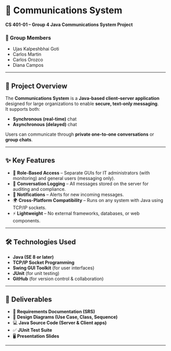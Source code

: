 # 📡 Communications System  
**CS 401-01 – Group 4 Java Communications System Project**  

### 👥 Group Members  
- Ujas Kalpeshbhai Goti  
- Carlos Martin  
- Carlos Orozco  
- Diana Campos  

---

## 📖 Project Overview  
The **Communications System** is a **Java-based client–server application** designed for large organizations to enable **secure, text-only messaging**.  
It supports both:  
- **Synchronous (real-time)** chat  
- **Asynchronous (delayed)** chat  

Users can communicate through **private one-to-one conversations** or **group chats**.  

---

## ✨ Key Features  
- 🔑 **Role-Based Access** – Separate GUIs for IT administrators (with monitoring) and general users (messaging only).  
- 📝 **Conversation Logging** – All messages stored on the server for auditing and compliance.  
- 🔔 **Notifications** – Alerts for new incoming messages.  
- 🌍 **Cross-Platform Compatibility** – Runs on any system with Java using TCP/IP sockets.  
- ⚡ **Lightweight** – No external frameworks, databases, or web components.  

---

## 🛠 Technologies Used  
- **Java (SE 8 or later)**  
- **TCP/IP Socket Programming**  
- **Swing GUI Toolkit** (for user interfaces)  
- **JUnit** (for unit testing)  
- **GitHub** (for version control & collaboration)  

---

## 📂 Deliverables  
- 📑 **Requirements Documentation (SRS)**  
- 🎨 **Design Diagrams (Use Case, Class, Sequence)**  
- 💻 **Java Source Code (Server & Client apps)**  
- ✅ **JUnit Test Suite**  
- 🖥️ **Presentation Slides**  

---

